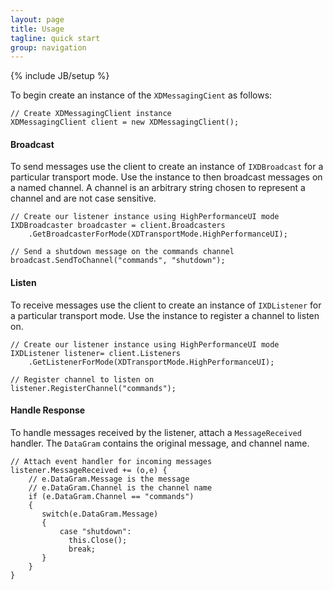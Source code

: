 ```yaml
---
layout: page
title: Usage
tagline: quick start
group: navigation
---
```

{% include JB/setup %}

To begin create an instance of the `XDMessagingCient` as follows:

	// Create XDMessagingClient instance
	XDMessagingClient client = new XDMessagingClient();

#### Broadcast	
	
To send messages use the client to create an instance of `IXDBroadcast` for a particular transport mode. Use the instance to then broadcast messages on a named channel. A channel is an arbitrary string chosen to represent a channel and are not case sensitive.

	// Create our listener instance using HighPerformanceUI mode
	IXDBroadcaster broadcaster = client.Broadcasters
		.GetBroadcasterForMode(XDTransportMode.HighPerformanceUI);
	
	// Send a shutdown message on the commands channel
	broadcast.SendToChannel("commands", "shutdown");

#### Listen	
	
To receive messages use the client to create an instance of `IXDListener` for a particular transport mode. Use the instance to register a channel to listen on.

	// Create our listener instance using HighPerformanceUI mode
	IXDListener listener= client.Listeners
		.GetListenerForMode(XDTransportMode.HighPerformanceUI);
	
	// Register channel to listen on
	listener.RegisterChannel("commands");
	
#### Handle Response	
	
To handle messages received by the listener, attach a `MessageReceived` handler. The `DataGram` contains the original message, and channel name.
	
	// Attach event handler for incoming messages
	listener.MessageReceived += (o,e) {
		// e.DataGram.Message is the message
		// e.DataGram.Channel is the channel name
		if (e.DataGram.Channel == "commands")
		{
		   switch(e.DataGram.Message)
		   {
			   case "shutdown":
				 this.Close();
				 break;
		   }
		}
	}
	